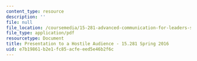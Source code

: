 ```yaml
---
content_type: resource
description: ''
file: null
file_location: /coursemedia/15-281-advanced-communication-for-leaders-spring-2016/e7b19861b2e1fc85acfeeed5e46b2f6c_MIT15_281S16_Audience.pdf
file_type: application/pdf
resourcetype: Document
title: Presentation to a Hostile Audience - 15.281 Spring 2016
uid: e7b19861-b2e1-fc85-acfe-eed5e46b2f6c
---
```

